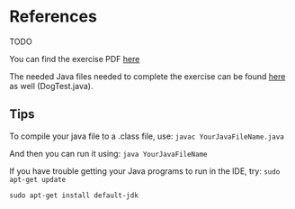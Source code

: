 # References
TODO


You can find the exercise PDF [here](http://www.davin.50webs.com/research/1999/egs/q4.pdf)

The needed Java files needed to complete the exercise can be found [here](http://www.davin.50webs.com/research/1999/tsj4cp.html) as well (DogTest.java). 

## Tips
To compile your java file to a .class file, use:
`javac YourJavaFileName.java`

And then you can run it using:
`java YourJavaFileName`

If you have trouble getting your Java programs to run in the IDE, try:
`sudo apt-get update`

`sudo apt-get install default-jdk`

